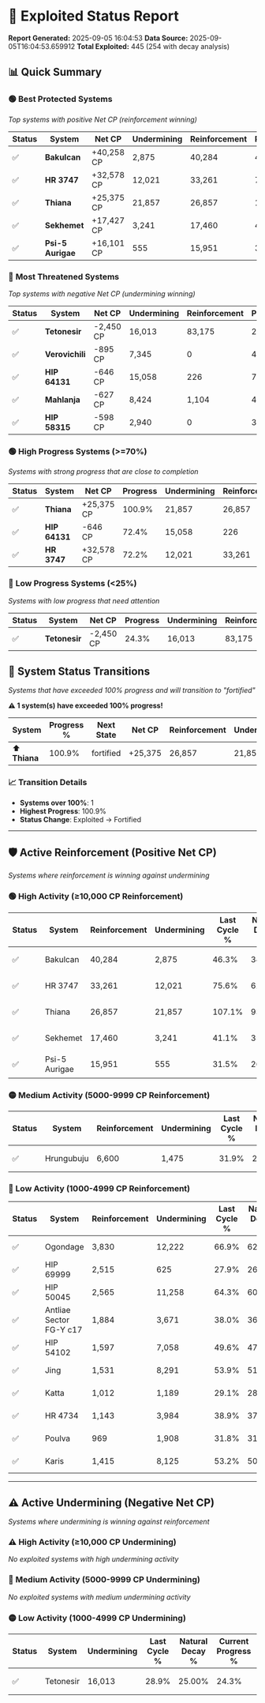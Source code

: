 # 🌟 Exploited Status Report

**Report Generated:** 2025-09-05 16:04:53
**Data Source:** 2025-09-05T16:04:53.659912
**Total Exploited:** 445 (254 with decay analysis)

## 📊 Quick Summary

### 🟢 **Best Protected Systems**
*Top systems with positive Net CP (reinforcement winning)*

| Status | System | Net CP | Undermining | Reinforcement | Progress |
|--------|--------|--------|-------------|---------------|----------|
| ✅ | **Bakulcan** | +40,258 CP | 2,875 | 40,284 | 45.5% |
| ✅ | **HR 3747** | +32,578 CP | 12,021 | 33,261 | 72.2% |
| ✅ | **Thiana** | +25,375 CP | 21,857 | 26,857 | 100.9% |
| ✅ | **Sekhemet** | +17,427 CP | 3,241 | 17,460 | 40.2% |
| ✅ | **Psi-5 Aurigae** | +16,101 CP | 555 | 15,951 | 31.3% |

### 🔴 **Most Threatened Systems**
*Top systems with negative Net CP (undermining winning)*

| Status | System | Net CP | Undermining | Reinforcement | Progress |
|--------|--------|--------|-------------|---------------|----------|
| ✅ | **Tetonesir** | -2,450 CP | 16,013 | 83,175 | 24.3% |
| ✅ | **Verovichili** | -895 CP | 7,345 | 0 | 46.0% |
| ✅ | **HIP 64131** | -646 CP | 15,058 | 226 | 72.4% |
| ✅ | **Mahlanja** | -627 CP | 8,424 | 1,104 | 46.9% |
| ✅ | **HIP 58315** | -598 CP | 2,940 | 0 | 32.1% |

### 🟢 **High Progress Systems (>=70%)**
*Systems with strong progress that are close to completion*

| Status | System | Net CP | Progress | Undermining | Reinforcement |
|--------|--------|--------|----------|-------------|---------------|
| ✅ | **Thiana** | +25,375 CP | 100.9% | 21,857 | 26,857 |
| ✅ | **HIP 64131** | -646 CP | 72.4% | 15,058 | 226 |
| ✅ | **HR 3747** | +32,578 CP | 72.2% | 12,021 | 33,261 |

### 🔴 **Low Progress Systems (<25%)**
*Systems with low progress that need attention*

| Status | System | Net CP | Progress | Undermining | Reinforcement |
|--------|--------|--------|----------|-------------|---------------|
| ✅ | **Tetonesir** | -2,450 CP | 24.3% | 16,013 | 83,175 |
## 🔄 System Status Transitions  
*Systems that have exceeded 100% progress and will transition to "fortified"*

**⚠️ 1 system(s) have exceeded 100% progress!**

| System | Progress % | Next State | Net CP | Reinforcement | Undermining | 
|--------|------------|-------------|--------|---------------|-------------|
| ⬆️ **Thiana** | 100.9% | fortified | +25,375 | 26,857 | 21,857 |

### 📈 Transition Details
- **Systems over 100%**: 1
- **Highest Progress**: 100.9%
- **Status Change**: Exploited → Fortified

---

## 🛡️ Active Reinforcement (Positive Net CP)
*Systems where reinforcement is winning against undermining*

### 🟢 High Activity (≥10,000 CP Reinforcement)

| Status | System | Reinforcement | Undermining | Last Cycle % | Natural Decay % | Current Progress % | Current CP | Net CP | Activity |
|--------|--------|---------------|-------------|--------------|-----------------|-------------------|------------|--------|----------|
| ✅ | Bakulcan | 40,284 | 2,875 | 46.3% | 34.00% | 45.5% | 159,250 | +40,258 | 🟢 High Reinforcement |
| ✅ | HR 3747 | 33,261 | 12,021 | 75.6% | 62.89% | 72.2% | 252,700 | +32,578 | 🟢 High Reinforcement |
| ✅ | Thiana | 26,857 | 21,857 | 107.1% | 93.65% | 100.9% | 353,150 | +25,375 | 🟢 High Reinforcement |
| ✅ | Sekhemet | 17,460 | 3,241 | 41.1% | 35.22% | 40.2% | 140,700 | +17,427 | 🟢 High Reinforcement |
| ✅ | Psi-5 Aurigae | 15,951 | 555 | 31.5% | 26.70% | 31.3% | 109,550 | +16,101 | 🟢 High Reinforcement |

### 🟡 Medium Activity (5000-9999 CP Reinforcement)

| Status | System | Reinforcement | Undermining | Last Cycle % | Natural Decay % | Current Progress % | Current CP | Net CP | Activity |
|--------|--------|---------------|-------------|--------------|-----------------|-------------------|------------|--------|----------|
| ✅ | Hrungubuju | 6,600 | 1,475 | 31.9% | 29.59% | 31.5% | 110,250 | +6,680 | 🟡 Medium Reinforcement |

### 🔴 Low Activity (1000-4999 CP Reinforcement)

| Status | System | Reinforcement | Undermining | Last Cycle % | Natural Decay % | Current Progress % | Current CP | Net CP | Activity |
|--------|--------|---------------|-------------|--------------|-----------------|-------------------|------------|--------|----------|
| ✅ | Ogondage | 3,830 | 12,222 | 66.9% | 62.58% | 63.4% | 221,900 | +2,856 | 🔵 Low Reinforcement |
| ✅ | HIP 69999 | 2,515 | 625 | 27.9% | 26.94% | 27.7% | 96,949 | +2,665 | 🔵 Low Reinforcement |
| ✅ | HIP 50045 | 2,565 | 11,258 | 64.3% | 60.54% | 61.1% | 213,850 | +1,955 | 🔵 Low Reinforcement |
| ✅ | Antliae Sector FG-Y c17 | 1,884 | 3,671 | 38.0% | 36.49% | 37.0% | 129,500 | +1,794 | 🔵 Low Reinforcement |
| ✅ | HIP 54102 | 1,597 | 7,058 | 49.6% | 47.24% | 47.6% | 166,600 | +1,277 | 🔵 Low Reinforcement |
| ✅ | Jing | 1,531 | 8,291 | 53.9% | 51.18% | 51.5% | 180,250 | +1,136 | 🔵 Low Reinforcement |
| ✅ | Katta | 1,012 | 1,189 | 29.1% | 28.50% | 28.8% | 100,800 | +1,056 | 🔵 Low Reinforcement |
| ✅ | HR 4734 | 1,143 | 3,984 | 38.9% | 37.50% | 37.8% | 132,299 | +1,038 | 🔵 Low Reinforcement |
| ✅ | Poulva | 969 | 1,908 | 31.8% | 31.01% | 31.3% | 109,550 | +1,031 | 🔵 Low Reinforcement |
| ✅ | Karis | 1,415 | 8,125 | 53.2% | 50.61% | 50.9% | 178,150 | +1,019 | 🔵 Low Reinforcement |


---

## ⚠️ Active Undermining (Negative Net CP)
*Systems where undermining is winning against reinforcement*

### ⚠️ High Activity (≥10,000 CP Undermining)

*No exploited systems with high undermining activity*

### 🔶 Medium Activity (5000-9999 CP Undermining)

*No exploited systems with medium undermining activity*

### 🟡 Low Activity (1000-4999 CP Undermining)

| Status | System | Undermining | Last Cycle % | Natural Decay % | Current Progress % | Reinforcement | Current CP | Net CP | Activity |
|--------|--------|-------------|--------------|-----------------|-------------------|---------------|------------|--------|----------|
| ✅ | Tetonesir | 16,013 | 28.9% | 25.00% | 24.3% | 83,175 | 85,050 | -2,450 | 🟡 Low Undermining |
